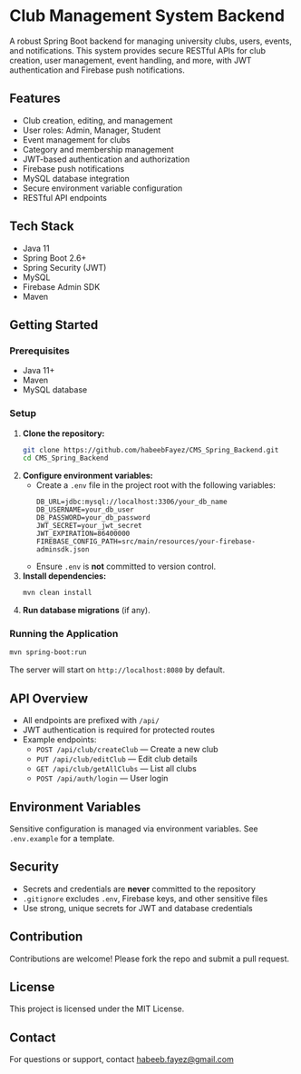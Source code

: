# Club Management System Backend

A robust Spring Boot backend for managing university clubs, users, events, and notifications. This system provides secure RESTful APIs for club creation, user management, event handling, and more, with JWT authentication and Firebase push notifications.

## Features
- Club creation, editing, and management
- User roles: Admin, Manager, Student
- Event management for clubs
- Category and membership management
- JWT-based authentication and authorization
- Firebase push notifications
- MySQL database integration
- Secure environment variable configuration
- RESTful API endpoints

## Tech Stack
- Java 11
- Spring Boot 2.6+
- Spring Security (JWT)
- MySQL
- Firebase Admin SDK
- Maven

## Getting Started

### Prerequisites
- Java 11+
- Maven
- MySQL database

### Setup
1. **Clone the repository:**
   ```sh
   git clone https://github.com/habeebFayez/CMS_Spring_Backend.git
   cd CMS_Spring_Backend
   ```
2. **Configure environment variables:**
   - Create a `.env` file in the project root with the following variables:
     ```env
     DB_URL=jdbc:mysql://localhost:3306/your_db_name
     DB_USERNAME=your_db_user
     DB_PASSWORD=your_db_password
     JWT_SECRET=your_jwt_secret
     JWT_EXPIRATION=86400000
     FIREBASE_CONFIG_PATH=src/main/resources/your-firebase-adminsdk.json
     ```
   - Ensure `.env` is **not** committed to version control.
3. **Install dependencies:**
   ```sh
   mvn clean install
   ```
4. **Run database migrations** (if any).

### Running the Application
```sh
mvn spring-boot:run
```
The server will start on `http://localhost:8080` by default.

## API Overview
- All endpoints are prefixed with `/api/`
- JWT authentication is required for protected routes
- Example endpoints:
  - `POST /api/club/createClub` — Create a new club
  - `PUT /api/club/editClub` — Edit club details
  - `GET /api/club/getAllClubs` — List all clubs
  - `POST /api/auth/login` — User login

## Environment Variables
Sensitive configuration is managed via environment variables. See `.env.example` for a template.

## Security
- Secrets and credentials are **never** committed to the repository
- `.gitignore` excludes `.env`, Firebase keys, and other sensitive files
- Use strong, unique secrets for JWT and database credentials

## Contribution
Contributions are welcome! Please fork the repo and submit a pull request.

## License
This project is licensed under the MIT License.

## Contact
For questions or support, contact [habeeb.fayez@gmail.com](mailto:habeeb.fayez@gmail.com) 